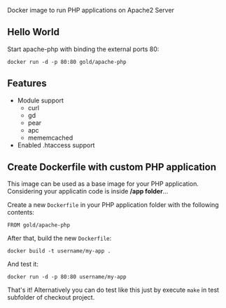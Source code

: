 
Docker image to run PHP applications on Apache2 Server

## Hello World

Start apache-php with binding the external ports 80:

    docker run -d -p 80:80 gold/apache-php

## Features

* Module support
  * curl
  * gd
  * pear
  * apc
  * mememcached
* Enabled .htaccess support


## Create Dockerfile with custom PHP application

This image can be used as a base image for your PHP application.
Considering your applicatin code is inside **/app folder**...

Create a new `Dockerfile` in your PHP application folder with the following contents:

    FROM gold/apache-php

After that, build the new `Dockerfile`:

    docker build -t username/my-app .

And test it:

    docker run -d -p 80:80 username/my-app

That's it!
Alternatively you can do test like this just by execute `make` in test subfolder of checkout project.
